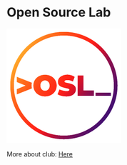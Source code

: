 # Open Source Lab
![](https://github.com/thusharkn/Open-Source-Lab-Docs/blob/main/osl%20logo%20colour.png)

More about club: [Here](http://osl.vvce.ac.in/)
